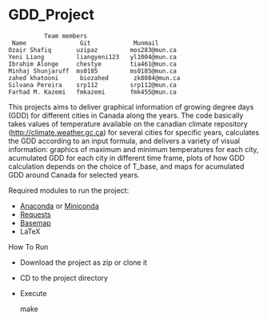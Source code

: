 # GDD_Project

              Team members
     Name               Git            Munmail
    Ozair Shafiq       uzipaz         mos283@mun.ca
    Yeni Liang         liangyeni123   yl1004@mun.ca
    Ibrahim Alonge     chestye        tia461@mun.ca
    Minhaj Shunjaruff  ms0185         ms0185@mun.ca
    zahed khatooni      biozahed       zk8084@mun.ca
    Silvana Pereira    srp112         srp112@mun.ca
    Farhad M. Kazemi   fmkazemi  	  fmk455@mun.ca

This projects aims to deliver graphical information of growing degree days (GDD) for different cities in Canada along the years. The code basically takes values of temperature available on the canadian climate repository (http://climate.weather.gc.ca) for several cities for specific years, calculates the GDD according to an input formula, and delivers a variety of visual information: graphics of maximum and minimum temperatures for each city, acumulated GDD for each city in different time frame, plots of how GDD calculation depends on the choice of T_base, and maps for acumulated GDD around Canada for selected years.

Required modules to run the project: 
 - [Anaconda](https://www.continuum.io/downloads) or [Miniconda](http://conda.pydata.org/miniconda.html)
 - [Requests](http://docs.python-requests.org/en/master/)
 - [Basemap](http://matplotlib.org/basemap/)
 - LaTeX

How To Run
 - Download the project as zip or clone it
 - CD to the project directory
 - Execute

    make
